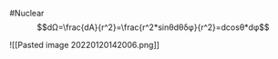 #Nuclear 
$$dΩ=\frac{dA}{r^2}=\frac{r^2*sinθdθδφ}{r^2}=dcosθ*dφ$$


![[Pasted image 20220120142006.png]]